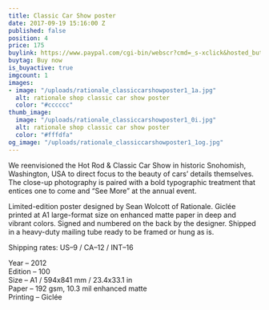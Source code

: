 ```yaml
---
title: Classic Car Show poster
date: 2017-09-19 15:16:00 Z
published: false
position: 4
price: 175
buylink: https://www.paypal.com/cgi-bin/webscr?cmd=_s-xclick&hosted_button_id=7XCZGUWL6RW8J
buytag: Buy now
is_buyactive: true
imgcount: 1
images:
- image: "/uploads/rationale_classiccarshowposter1_1a.jpg"
  alt: rationale shop classic car show poster
  color: "#cccccc"
thumb_image:
  image: "/uploads/rationale_classiccarshowposter1_0i.jpg"
  alt: rationale shop classic car show poster
  color: "#fffdfa"
og_image: "/uploads/rationale_classiccarshowposter1_1og.jpg"
---
```


We reenvisioned the Hot Rod & Classic Car Show in historic Snohomish, Washington, USA to direct focus to the beauty of cars’ details themselves. The close-up photography is paired with a bold typographic treatment that entices one to come and “See More” at the annual event.

Limited-edition poster designed by Sean Wolcott of Rationale. Giclée printed at A1 large-format size on enhanced matte paper in deep and vibrant colors. Signed and numbered on the back by the designer. Shipped in a heavy-duty mailing tube ready to be framed or hung as is.

Shipping rates: US–9 / CA–12 / INT–16

Year – 2012 <br>
Edition – 100 <br> 
Size – A1 / 594x841 mm / 23.4x33.1 in <br> 
Paper – 192 gsm, 10.3 mil enhanced matte <br>
Printing – Giclée